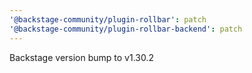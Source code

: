 ```yaml
---
'@backstage-community/plugin-rollbar': patch
'@backstage-community/plugin-rollbar-backend': patch
---
```


Backstage version bump to v1.30.2
